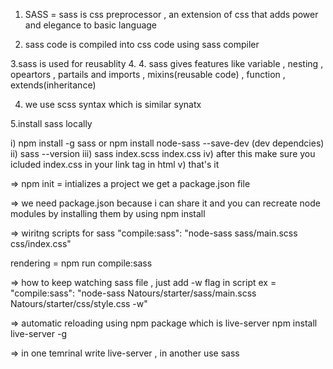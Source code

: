 1. SASS = sass is css preprocessor , an extension of css that adds power and elegance to basic language

2. sass code is compiled into css code using sass compiler

3.sass is used for reusablity 4. 4. sass gives features like variable , nesting , opeartors , partails and imports , mixins(reusable code) , function , extends(inheritance)

4. we use scss syntax which is similar synatx

5.install sass locally

i) npm install -g sass or npm install node-sass --save-dev (dev dependcies)
ii) sass --version
iii) sass index.scss index.css
iv) after this make sure you icluded index.css in your link tag in html
v) that's it

=> npm init = intializes a project we get a package.json file

=> we need package.json because i can share it and you can recreate node modules by installing them by using npm install

=> wiritng scripts for sass
"compile:sass": "node-sass sass/main.scss css/index.css"

rendering = npm run compile:sass

=> how to keep watching sass file , just add -w flag in script
ex =
"compile:sass": "node-sass Natours/starter/sass/main.scss Natours/starter/css/style.css -w"

=> automatic reloading using npm package
which is live-server
npm install live-server -g

=> in one temrinal write live-server , in another use sass
